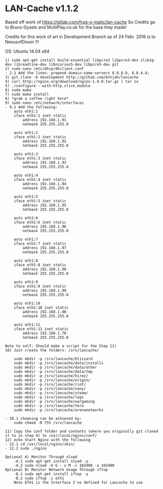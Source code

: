 LAN-Cache v1.1.2
==============

Based off work of https://gitlab.com/frag-o-matic/lan-cache
So Credits go to Bruno Gysels and MultiPlay.co.uk for the base they made!

Credits for this work of art in Development Branch as of 24 Febr. 2016 is to NexusofDoom !!!

OS: Ubuntu 14.04 x64


	1) sudo apt-get install build-essential libpcre3 libpcre3-dev zlib1g-dev libreadline-dev libncurses5-dev libpcre3-dev git
	2) sudo nano /etc/dhcp/dhclient.conf
	- 2.1 Add the lines: prepend domain-name-servers 8.8.8.8, 8.8.4.4;
	3) git clone -b development http://github.com/bntjah/lancache
	4) curl http://nginx.org/download/nginx-1.9.9.tar.gz | tar zx
	5) ./configure --with-http_slice_module
	6) sudo make
	7) sudo make install
	8) *grab a coffee right here*
	9) sudo nano /etc/network/interfaces
	- 9.1 Add the following:
		auto eth1:1
		iface eth1:1 inet static
        	address 192.168.1.91
        	netmask 255.255.255.0

		auto eth1:2
		iface eth1:2 inet static
        	address 192.168.1.92
        	netmask 255.255.255.0

		auto eth1:3
		iface eth1:3 inet static
        	address 192.168.1.93
        	netmask 255.255.255.0

		auto eth1:4
		iface eth1:4 inet static
        	address 192.168.1.94
        	netmask 255.255.255.0
	
		auto eth1:5
		iface eth1:5 inet static
        	address 192.168.1.95
        	netmask 255.255.255.0

		auto eth1:6
		iface eth1:6 inet static
        	address 192.168.1.96
        	netmask 255.255.255.0

		auto eth1:7
		iface eth1:7 inet static
        	address 192.168.1.97
        	netmask 255.255.255.0

		auto eth1:8
		iface eth1:8 inet static
        	address 192.168.1.98
        	netmask 255.255.255.0

		auto eth1:9
		iface eth1:9 inet static
        	address 192.168.1.99
        	netmask 255.255.255.0

		auto eth1:10
		iface eth1:10 inet static
        	address 192.168.1.90
        	netmask 255.255.255.0

		auto eth1:11
		iface eth1:11 inet static
        	address 192.168.1.70
        	netmask 255.255.255.0

	Note to self: Should make a script for the Step 11)
	10) Just create the folders: /srv/lancache/ 
	
		sudo mkdir -p /srv/lancache/blizzard
		sudo mkdir -p /srv/lancache/data/installs
		sudo mkdir -p /srv/lancache/data/other
		sudo mkdir -p /srv/lancache/data/tmp
		sudo mkdir -p /srv/lancache/hirez/
		sudo mkdir -p /srv/lancache/origin/
		sudo mkdir -p /srv/lancache/riot/
		sudo mkdir -p /srv/lancache/sony/
		sudo mkdir -p /srv/lancache/steam/
		sudo mkdir -p /srv/lancache/logs
		sudo mkdir -p /srv/lancache/wargaming
		sudo mkdir -p /srv/lancache/tera
		sudo mkdir -p /srv/lancache/arenanetworks
		
	- 10.1 chowning can be achieved by: 
		sudo chmod -R 755 /srv/lancache

	11) Copy the conf folder and contents (where you originally git cloned it to in step 4) to /usr/local/nginx/conf/
	12) echo Start Nginx with the following
	- 12.1 cd /usr/local/nginx/sbin/
	- 12.2 sudo ./nginx

	Optional A) Monitor Through nload
		-A.1 sudo apt-get install nload -y
		-A.2 sudo nload -U G - u M -i 102400 -o 102400
	Optional B) Monitor Network Usage Through iftop
		-B.1 sudo apt-get install iftop -y
		-B.2 sudo iftop -i eth1
		Note ETH1 is the Interface I've defined for Lancache to use
		

